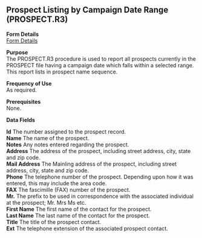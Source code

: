 ##  Prospect Listing by Campaign Date Range (PROSPECT.R3)

<PageHeader />

**Form Details**  
[ Form Details ](PROSPECT-R3-1/README.md)   

**Purpose**  
The PROSPECT.R3 procedure is used to report all prospects currently in the
PROSPECT file having a campaign date which falls within a selected range. This
report lists in prospect name sequence.

**Frequency of Use**  
As required.

**Prerequisites**  
None.

**Data Fields**

**Id** The number assigned to the prospect record.  
**Name** The name of the prospect.  
**Notes** Any notes entered regarding the prospect.  
**Address** The address of the prospect, including street address, city, state
and zip code.  
**Mail Address** The Mainling address of the prospect, including street
address, city, state and zip code.  
**Phone** The telephone number of the prospect. Depending upon how it was
entered, this may include the area code.  
**FAX** The fascimille (FAX) number of the prospect.  
**Mr.** The prefix to be used in correspondence with the associated individual
at the prospect; Mr. Mrs Ms etc.  
**First Name** The first name of the contact for the prospect.  
**Last Name** The last name of the contact for the prospect.  
**Title** The title of the prospect contact.  
**Ext** The telephone extension of the associated prospect contact.  
  
<badge text= "Version 8.10.57" vertical="middle" />

<PageFooter />